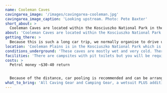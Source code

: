 ```yaml
---
name: Cooleman Caves
cavingarea_image: '/images/cavingarea-cooleman.jpg'
cavingarea_image_caption: 'Looking upstream. Photo: Pete Baxter'
short_about: >
  Cooleman Caves are located within the Kosciuszko National Park in the Snowy Mountains. The majority of these caves are active rivers with many exploration prospects.
about: 'Cooleman Caves are located within the Kosciuszko National Park in the Snowy Mountains. The majority of these caves are active rivers and it is a popular cave diving destination, but it has more than enough to satisfy non-diving cavers.'
getting_there: >
  Because this is such a long car trip, we normally organise to drive up together in a car train. The Trip Leader should let you know about driving arrangements when you sign up.
location: 'Cooleman Plains is in the Kosciuszko National Park which is about a 6-8 hour drive from Sydney.'
conditions_underground: 'These caves are mostly wet and very cold. Thermals and long wetsuits are recommended for most trips. Neoprene socks, warm gloves and a balaclava are be recommended for longer trips.'
facilities: 'There are campsites with pit toilets but you will be required to provide everything else. You must bring your own water or water purifying tablets if you wish to drink from the river.'
costs: >
  Petrol money ~$30-40 return


  Because of the distance, car pooling is recommended and can be arranged by your Trip Leader.
what_to_bring: 'All Caving Gear and Camping Gear, a wetsuit PLUS additional warm gear, a dry bag and all food and water.'
---
```

